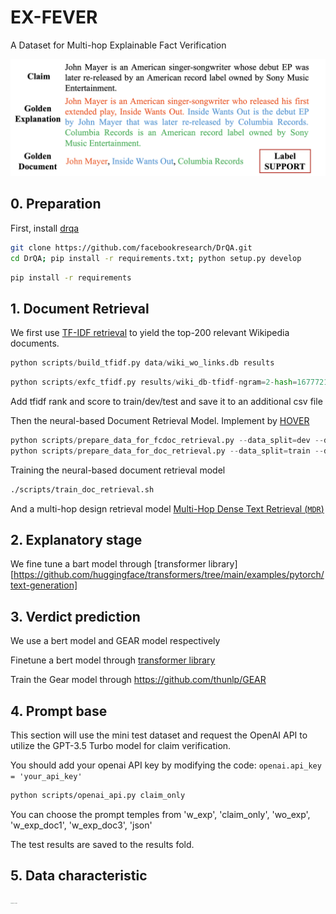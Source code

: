 # EX-FEVER
A Dataset for Multi-hop Explainable Fact Verification

![image-20230613210228175](data/example.png)

## 0. Preparation 

First, install [drqa](https://github.com/facebookresearch/DrQA/tree/main#installing-drqa)

```sh
git clone https://github.com/facebookresearch/DrQA.git
cd DrQA; pip install -r requirements.txt; python setup.py develop
```

```sh
pip install -r requirements
```

## 1. Document Retrieval

We first use [TF-IDF retrieval](https://github.com/facebookresearch/DrQA/tree/main/scripts/retriever) to yield the top-200 relevant Wikipedia documents.

```python
python scripts/build_tfidf.py data/wiki_wo_links.db results
```

```python
python scripts/exfc_tfidf.py results/wiki_db-tfidf-ngram=2-hash=16777216-tokenizer=simple.npz results
```

Add tfidf rank and score to train/dev/test and save it to an additional csv file

Then the neural-based Document Retrieval Model. Implement by [HOVER](https://github.com/hover-nlp/hover)

```python
python scripts/prepare_data_for_fcdoc_retrieval.py --data_split=dev --doc_retrieve_range=200
python scripts/prepare_data_for_doc_retrieval.py --data_split=train --doc_retrieve_range=200
```

Training the neural-based document retrieval model

```sh
./scripts/train_doc_retrieval.sh
```

And a multi-hop design retrieval model [Multi-Hop Dense Text Retrieval (`MDR`)](https://github.com/facebookresearch/multihop_dense_retrieval#p-aligncentermulti-hop-dense-text-retrieval-mdrp)

## 2. Explanatory stage

We fine tune a bart model through [transformer library][https://github.com/huggingface/transformers/tree/main/examples/pytorch/text-generation]

## 3. Verdict prediction

We use a bert model and GEAR model respectively

Finetune a bert model through [transformer library](https://github.com/huggingface/transformers/tree/main/examples/pytorch/text-classification)

Train the Gear model through https://github.com/thunlp/GEAR

## 4. Prompt base

This section will use the mini test dataset and request the OpenAI API to utilize the GPT-3.5 Turbo model for claim verification.

You should add your openai API key by modifying the code:  `openai.api_key = 'your_api_key'`

```sh
python scripts/openai_api.py claim_only
```

You can choose the prompt temples from 'w_exp', 'claim_only', 'wo_exp', 'w_exp_doc1', 'w_exp_doc3', 'json'

The test results are saved to the results fold.

## 5. Data characteristic
<img src="/Users/huan/Desktop/Todo/EX-FEVER/data/length.png" alt="length" style="zoom:10%;" /><img src="/Users/huan/Desktop/Todo/EX-FEVER/data/hopps.png" alt="hopps" style="zoom:10%;" />









